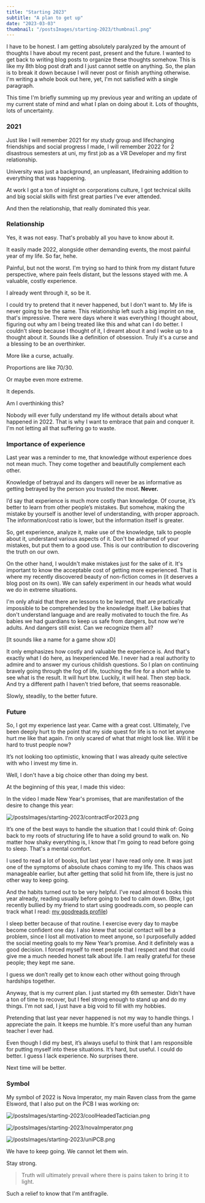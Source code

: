 ```yaml
---
title: "Starting 2023"
subtitle: "A plan to get up"
date: "2023-03-03"
thumbnail: "/postsImages/starting-2023/thumbnail.png"
---
```



I have to be honest. I am getting absolutely paralyzed by the amount of thoughts I have about my recent past, present and the future. I wanted to get back to writing blog posts to organize these thoughts somehow. This is like my 8th blog post draft and I just cannot settle on anything. So, the plan is to break it down because I will never post or finish anything otherwise. I'm writing a whole book out here, yet, I'm not satisfied with a single paragraph.

This time I'm briefly summing up my previous year and writing an update of my current state of mind and what I plan on doing about it. Lots of thoughts, lots of uncertainty.


### 2021

Just like I will remember 2021 for my study group and lifechanging friendships and social progress I made, I will remember 2022 for 2 disastrous semesters at uni, my first job as a VR Developer and my first relationship.

University was just a background, an unpleasant, lifedraining addition to everything that was happening.

At work I got a ton of insight on corporations culture, I got technical skills and big social skills with first great parties I've ever attended.

And then the relationship, that really dominated this year.


### Relationship

Yes, it was not easy. That's probably all you have to know about it.

It easily made 2022, alongside other demanding events, the most painful year of my life. So far, hehe.

Painful, but not the worst. I'm trying so hard to think from my distant future perspective, where pain feels distant, but the lessons stayed with me. A valuable, costly experience.

I already went through it, so be it.

I could try to pretend that it never happened, but I don't want to. My life is never going to be the same. This relationship left such a big imprint on me, that's impressive. There were days where it was everything I thought about, figuring out why am I being treated like this and what can I do better. I couldn't sleep because I thought of it, I dreamt about it and I woke up to a thought about it. Sounds like a definition of obsession. Truly it's a curse and a blessing to be an overthinker.

More like a curse, actually.

Proportions are like 70/30.

Or maybe even more extreme.

It depends.

Am I overthinking this?

Nobody will ever fully understand my life without details about what happened in 2022. That is why I want to embrace that pain and conquer it. I'm not letting all that suffering go to waste.


### Importance of experience

Last year was a reminder to me, that knowledge without experience does not mean much. They come together and beautifully complement each other.

Knowledge of betrayal and its dangers will never be as informative as getting betrayed by the person you trusted the most. **Never.**

I’d say that experience is much more costly than knowledge. Of course, it’s better to learn from other people’s mistakes. But somehow, making the mistake by yourself is another level of understanding, with proper approach. The information/cost ratio is lower, but the information itself is greater.

So, get experience, analyze it, make use of the knowledge, talk to people about it, understand various aspects of it. Don't be ashamed of your mistakes, but put them to a good use. This is our contribution to discovering the truth on our own.

On the other hand, I wouldn't make mistakes just for the sake of it. It's important to know the acceptable cost of getting more experienced. That is where my recently discovered beauty of non-fiction comes in (it deserves a blog post on its own). We can safely experiment in our heads what would we do in extreme situations.

I'm only afraid that there are lessons to be learned, that are practically impossible to be comprehended by the knowledge itself. Like babies that don't understand language and are really motivated to touch the fire. As babies we had guardians to keep us safe from dangers, but now we're adults. And dangers still exist. Can we recognize them all?

[It sounds like a name for a game show xD]

It only emphasizes how costly and valuable the experience is. And that's exactly what I do here, as Inexperienced Me. I never had a real authority to admire and to answer my curious childish questions. So I plan on continuing bravely going through the fog of life, touching the fire for a short while to see what is the result. It will hurt btw. Luckily, it will heal. Then step back. And try a different path I haven't tried before, that seems reasonable.

Slowly, steadily, to the better future.


### Future

So, I got my experience last year. Came with a great cost. Ultimately, I’ve been deeply hurt to the point that my side quest for life is to not let anyone hurt me like that again. I’m only scared of what that might look like. Will it be hard to trust people now?

It’s not looking too optimistic, knowing that I was already quite selective with who I invest my time in.

Well, I don't have a big choice other than doing my best.

At the beginning of this year, I made this video:

<VideoEmbed url="https://www.youtube.com/embed/Rw3fGuVjouk?si=0Bgtk0Axm5xahtix"/>

In the video I made New Year's promises, that are manifestation of the desire to change this year:

![/postsImages/starting-2023/contractFor2023.png](/postsImages/starting-2023/contractFor2023.png)

It’s one of the best ways to handle the situation that I could think of: Going back to my roots of structuring life to have a solid ground to walk on. No matter how shaky everything is, I know that I'm going to read before going to sleep. That's a mental comfort.

I used to read a lot of books, but last year I have read only one. It was just one of the symptoms of absolute chaos coming to my life. This chaos was manageable earlier, but after getting that solid hit from life, there is just no other way to keep going.

And the habits turned out to be very helpful. I’ve read almost 6 books this year already, reading usually before going to bed to calm down. (Btw, I got recently bullied by my friend to start using goodreads.com, so people can track what I read: [my goodreads profile](https://goodreads.com/inexperienced_me))

I sleep better because of that routine. I exercise every day to maybe become confident one day. I also knew that social contact will be a problem, since I lost all motivation to meet anyone, so I purposefully added the social meeting goals to my New Year’s promise. And it definitely was a good decision. I forced myself to meet people that I respect and that could give me a much needed honest talk about life. I am really grateful for these people; they kept me sane.

I guess we don’t really get to know each other without going through hardships together.

Anyway, that is my current plan. I just started my 6th semester. Didn't have a ton of time to recover, but I feel strong enough to stand up and do my things. I'm not sad, I just have a big void to fill with my hobbies.

Pretending that last year never happened is not my way to handle things. I appreciate the pain. It keeps me humble. It's more useful than any human teacher I ever had.

Even though I did my best, it’s always useful to think that I am responsible for putting myself into these situations. It’s hard, but useful. I could do better. I guess I lack experience. No surprises there.

Next time will be better.


### Symbol

My symbol of 2022 is Nova Imperator, my main Raven class from the game Elsword, that I also put on the PCB I was working on:

![/postsImages/starting-2023/coolHeadedTactician.png](/postsImages/starting-2023/coolHeadedTactician.png)

![/postsImages/starting-2023/novaImperator.png](/postsImages/starting-2023/novaImperator.png)

![/postsImages/starting-2023/uniPCB.png](/postsImages/starting-2023/uniPCB.png)

We have to keep going. We cannot let them win.

Stay strong.

> Truth will ultimately prevail where there is pains taken to bring it to light.

Such a relief to know that I'm antifragile.
